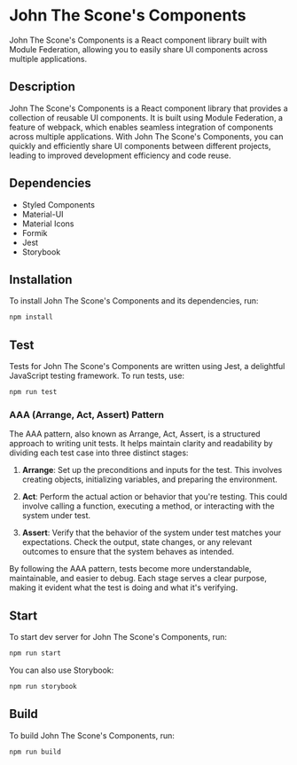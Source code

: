 # John The Scone's Components

John The Scone's Components is a React component library built with Module Federation, allowing you to easily share UI components across multiple applications.

## Description

John The Scone's Components is a React component library that provides a collection of reusable UI components. It is built using Module Federation, a feature of webpack, which enables seamless integration of components across multiple applications. With John The Scone's Components, you can quickly and efficiently share UI components between different projects, leading to improved development efficiency and code reuse.

## Dependencies

-   Styled Components
-   Material-UI
-   Material Icons
-   Formik
-   Jest
-   Storybook

## Installation

To install John The Scone's Components and its dependencies, run:

```bash
npm install
```

## Test

Tests for John The Scone's Components are written using Jest, a delightful JavaScript testing framework. To run tests, use:

```bash
npm run test
```

### AAA (Arrange, Act, Assert) Pattern

The AAA pattern, also known as Arrange, Act, Assert, is a structured approach to writing unit tests. It helps maintain clarity and readability by dividing each test case into three distinct stages:

1. **Arrange**: Set up the preconditions and inputs for the test. This involves creating objects, initializing variables, and preparing the environment.

2. **Act**: Perform the actual action or behavior that you're testing. This could involve calling a function, executing a method, or interacting with the system under test.

3. **Assert**: Verify that the behavior of the system under test matches your expectations. Check the output, state changes, or any relevant outcomes to ensure that the system behaves as intended.

By following the AAA pattern, tests become more understandable, maintainable, and easier to debug. Each stage serves a clear purpose, making it evident what the test is doing and what it's verifying.

## Start

To start dev server for John The Scone's Components, run:

```bash
npm run start
```

You can also use Storybook:

```bash
npm run storybook
```

## Build

To build John The Scone's Components, run:

```bash
npm run build
```
